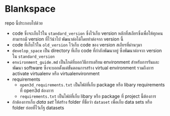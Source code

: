 # Blankspace
repo นี้ประกอบไปด้วย
- code ซึ่งจะเก็บไว้ใน `standard_version` ซึ่งไว้เก็บ version หลักที่สเถียรซึ่งเพื่อให้ทุกคนสามารถมี version ที่ไว้นำไป พัฒนาต่อได้โดยทำต่อจาก version นี้
- code ที่เก็บไว้ใน `old_version` ไว้เก็บ code ของ version สเถียรที่ผ่านๆมา
- `develop_space` เป็น directory ที่เก็บ code ที่กำลังพัฒนาอยู่ ซึ่งพัฒนาต่อจาก version ใน     `standard_version`
- `environment_guide.md` เป็นไกด์ที่บอกวิธีการเตรียม environment สำหรับการรันและพัฒนา software ซึ่งจะบอกตั้งแต่ขั้นตอนการสร้าง virtual environment รวมถึงการ activate virtualenv หรือ virtualenvironment
- requirements
    - `open3d_requirements.txt` เป็นไฟล์ที่เก็บ package หรือ libary requirements ที่ open3d ต้องการ
    - `requirements.txt` เป็นไฟล์ที่เก็บ libary หรือ package ที่ project นี้ต้องการ
- ถ้าต้องการเก็บ *data set* ให้สร้าง folder ที่ชื่อว่า `dataset` เพื่อเก็บ data sets หรือ folder ย่อยที่ไว้เก็ฐ datasets
